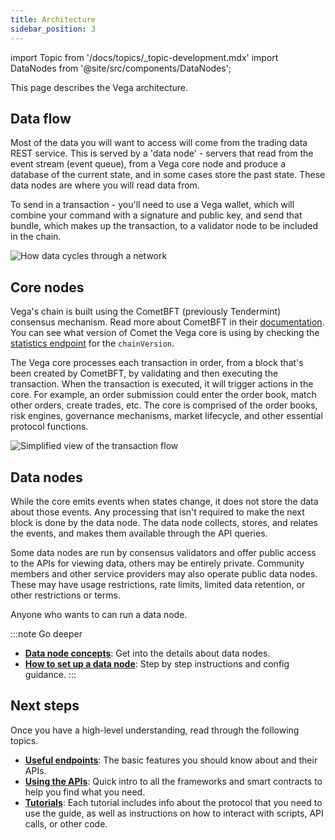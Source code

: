 ```yaml
---
title: Architecture
sidebar_position: 3
---
```


import Topic from '/docs/topics/_topic-development.mdx'
import DataNodes from '@site/src/components/DataNodes';

<Topic />

This page describes the Vega architecture.

## Data flow
Most of the data you will want to access will come from the trading data REST service. This is served by a 'data node' - servers that read from the event stream (event queue), from a Vega core node and produce a database of the current state, and in some cases store the past state. These data nodes are where you will read data from. 

To send in a transaction - you'll need to use a Vega wallet, which will combine your command with a signature and public key, and send that bundle, which makes up the transaction, to a validator node to be included in the chain.

![How data cycles through a network](/img/concept-diagrams/data-flow-vega.png)

<!--
This guide will use a wallet server running on localhost to 'write' data, and a specific data node to read data from. Depending on your use case, you may eventually run your own data source, or host a wallet on a remote machine.
-->

## Core nodes
Vega's chain is built using the CometBFT (previously Tendermint) consensus mechanism. Read more about CometBFT in their [documentation](https://docs.cometbft.com/). You can see what version of Comet the Vega core is using by checking the [statistics endpoint](../api/rest/transaction/transaction-statistics.api.mdx) for the `chainVersion`.

The Vega core processes each transaction in order, from a block that's been created by CometBFT, by validating and then executing the transaction. When the transaction is executed, it will trigger actions in the core. For example, an order submission could enter the order book, match other orders, create trades, etc. The core is comprised of the order books, risk engines, governance mechanisms, market lifecycle, and other essential protocol functions.

![Simplified view of the transaction flow](/img/concept-diagrams/transactions-flow-easy.png)

## Data nodes
While the core emits events when states change, it does not store the data about those events. Any processing that isn't required to make the next block is done by the data node. The data node collects, stores, and relates the events, and makes them available through the API queries.

Some data nodes are run by consensus validators and offer public access to the APIs for viewing data, others may be entirely private. Community members and other service providers may also operate public data nodes. These may have usage restrictions, rate limits, limited data retention, or other restrictions or terms. 

Anyone who wants to can run a data node.

:::note Go deeper
* **[Data node concepts](../concepts/chain/data-nodes.md)**: Get into the details about data nodes.
* **[How to set up a data node](../node-operators/get-started/setup-datanode.md)**: Step by step instructions and config guidance.
:::

## Next steps
Once you have a high-level understanding, read through the following topics.

* **[Useful endpoints](./useful-endpoints.md)**: The basic features you should know about and their APIs.
* **[Using the APIs](./using-the-apis.md)**: Quick intro to all the frameworks and smart contracts to help you find what you need.
* **[Tutorials](../tutorials/index.md)**: Each tutorial includes info about the protocol that you need to use the guide, as well as instructions on how to interact with scripts, API calls, or other code.